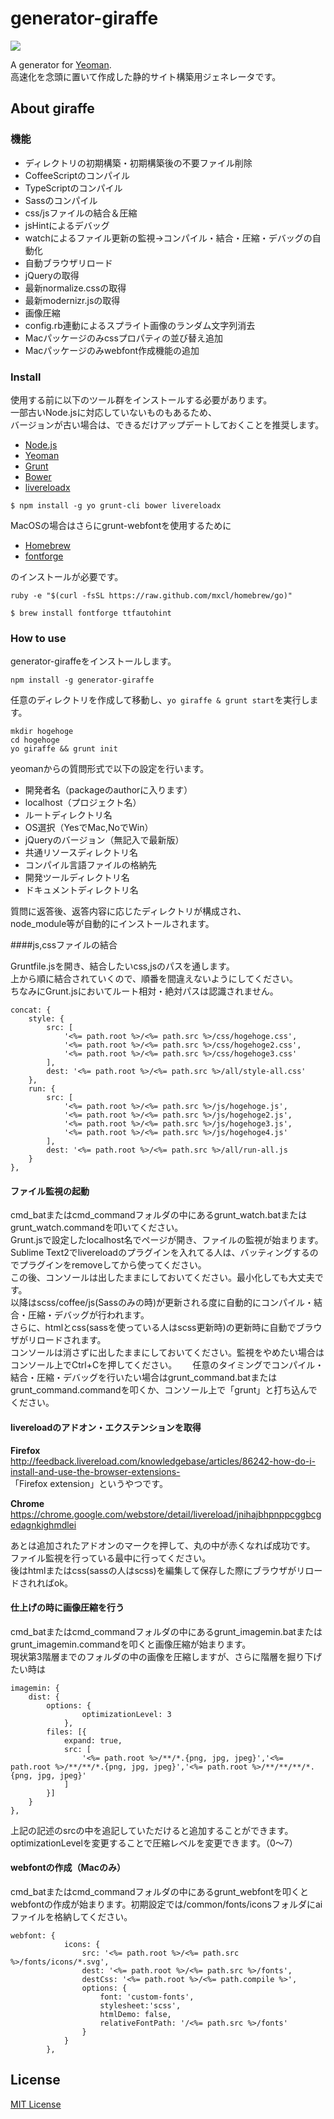 # generator-giraffe

![](http://ones-locus-plus.sakura.ne.jp/giraffe.jpg)

A generator for [Yeoman](http://yeoman.io).  
高速化を念頭に置いて作成した静的サイト構築用ジェネレータです。

## About giraffe

### 機能

* ディレクトリの初期構築・初期構築後の不要ファイル削除
* CoffeeScriptのコンパイル
* TypeScriptのコンパイル
* Sassのコンパイル
* css/jsファイルの結合＆圧縮
* jsHintによるデバッグ
* watchによるファイル更新の監視→コンパイル・結合・圧縮・デバッグの自動化
* 自動ブラウザリロード
* jQueryの取得
* 最新normalize.cssの取得
* 最新modernizr.jsの取得
* 画像圧縮
* config.rb連動によるスプライト画像のランダム文字列消去
* Macパッケージのみcssプロパティの並び替え追加
* Macパッケージのみwebfont作成機能の追加

### Install

使用する前に以下のツール群をインストールする必要があります。  
一部古いNode.jsに対応していないものもあるため、  
バージョンが古い場合は、できるだけアップデートしておくことを推奨します。

- [Node.js](http://nodejs.jp/)
- [Yeoman](http://yeoman.io/)
- [Grunt](http://gruntjs.com/)
- [Bower](http://bower.io/)
- [livereloadx](http://nitoyon.github.io/livereloadx/)

```
$ npm install -g yo grunt-cli bower livereloadx
```

MacOSの場合はさらにgrunt-webfontを使用するために

- [Homebrew](http://brew.sh/index_ja.html)
- [fontforge](http://fontforge.org/ja/)

のインストールが必要です。  

```
ruby -e "$(curl -fsSL https://raw.github.com/mxcl/homebrew/go)"
```

```
$ brew install fontforge ttfautohint
```

### How to use

generator-giraffeをインストールします。

	npm install -g generator-giraffe


任意のディレクトリを作成して移動し、```yo giraffe & grunt start```を実行します。

	mkdir hogehoge
	cd hogehoge
	yo giraffe && grunt init
	
yeomanからの質問形式で以下の設定を行います。

- 開発者名（packageのauthorに入ります）
- localhost（プロジェクト名）
- ルートディレクトリ名
- OS選択（YesでMac,NoでWin）
- jQueryのバージョン（無記入で最新版）
- 共通リソースディレクトリ名
- コンパイル言語ファイルの格納先
- 開発ツールディレクトリ名
- ドキュメントディレクトリ名

質問に返答後、返答内容に応じたディレクトリが構成され、  
node_module等が自動的にインストールされます。

####js,cssファイルの結合

Gruntfile.jsを開き、結合したいcss,jsのパスを通します。  
上から順に結合されていくので、順番を間違えないようにしてください。  
ちなみにGrunt.jsにおいてルート相対・絶対パスは認識されません。   

    concat: {
    	style: {
    		src: [
    			'<%= path.root %>/<%= path.src %>/css/hogehoge.css',
    			'<%= path.root %>/<%= path.src %>/css/hogehoge2.css',
    			'<%= path.root %>/<%= path.src %>/css/hogehoge3.css'
    		],
    		dest: '<%= path.root %>/<%= path.src %>/all/style-all.css'
    	},
    	run: {
    		src: [
    			'<%= path.root %>/<%= path.src %>/js/hogehoge.js',
    			'<%= path.root %>/<%= path.src %>/js/hogehoge2.js',
    			'<%= path.root %>/<%= path.src %>/js/hogehoge3.js',
    			'<%= path.root %>/<%= path.src %>/js/hogehoge4.js'
    		],
    		dest: '<%= path.root %>/<%= path.src %>/all/run-all.js
    	}
    },


#### ファイル監視の起動

cmd_batまたはcmd_commandフォルダの中にあるgrunt_watch.batまたはgrunt_watch.commandを叩いてください。  
Grunt.jsで設定したlocalhost名でページが開き、ファイルの監視が始まります。
Sublime Text2でlivereloadのプラグインを入れてる人は、バッティングするのでプラグインをremoveしてから使ってください。  
この後、コンソールは出したままにしておいてください。最小化しても大丈夫です。  
以降はscss/coffee/js(Sassのみの時)が更新される度に自動的にコンパイル・結合・圧縮・デバッグが行われます。  
さらに、htmlとcss(sassを使っている人はscss更新時)の更新時に自動でブラウザがリロードされます。  
コンソールは消さずに出したままにしておいてください。監視をやめたい場合はコンソール上でCtrl+Cを押してください。　　
任意のタイミングでコンパイル・結合・圧縮・デバッグを行いたい場合はgrunt_command.batまたはgrunt_command.commandを叩くか、コンソール上で「grunt」と打ち込んでください。

#### livereloadのアドオン・エクステンションを取得

**Firefox**   
http://feedback.livereload.com/knowledgebase/articles/86242-how-do-i-install-and-use-the-browser-extensions-  
「Firefox extension」というやつです。  

**Chrome**  
https://chrome.google.com/webstore/detail/livereload/jnihajbhpnppcggbcgedagnkighmdlei  


あとは追加されたアドオンのマークを押して、丸の中が赤くなれば成功です。  
ファイル監視を行っている最中に行ってください。  
後はhtmlまたはcss(sassの人はscss)を編集して保存した際にブラウザがリロードされればok。

#### 仕上げの時に画像圧縮を行う

cmd_batまたはcmd_commandフォルダの中にあるgrunt_imagemin.batまたはgrunt_imagemin.commandを叩くと画像圧縮が始まります。  
現状第3階層までのフォルダの中の画像を圧縮しますが、さらに階層を掘り下げたい時は

    imagemin: {
        dist: {
            options: {
                    optimizationLevel: 3
                },
            files: [{
                expand: true,
                src: [
                    '<%= path.root %>/**/*.{png, jpg, jpeg}','<%= path.root %>/**/**/*.{png, jpg, jpeg}','<%= path.root %>/**/**/**/*.{png, jpg, jpeg}'
                ]
            }]
        }
    },

上記の記述のsrcの中を追記していただけると追加することができます。  
optimizationLevelを変更することで圧縮レベルを変更できます。（0～7）

#### webfontの作成（Macのみ）

cmd_batまたはcmd_commandフォルダの中にあるgrunt_webfontを叩くとwebfontの作成が始まります。初期設定では/common/fonts/iconsフォルダにaiファイルを格納してください。

    webfont: {
    			icons: {
    				src: '<%= path.root %>/<%= path.src %>/fonts/icons/*.svg',
    				dest: '<%= path.root %>/<%= path.src %>/fonts',
    				destCss: '<%= path.root %>/<%= path.compile %>',
    				options: {
    					font: 'custom-fonts',
    					stylesheet:'scss',
    					htmlDemo: false,
    					relativeFontPath: '/<%= path.src %>/fonts'
    				}
    			}
    		},


## License

[MIT License](http://en.wikipedia.org/wiki/MIT_License)
